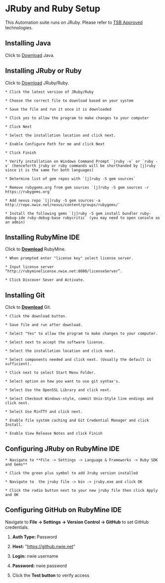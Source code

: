 # JRuby and Ruby Setup

This Automation suite runs on JRuby. Please refer to [TSB Approved](https://nwproduction.service-now.com/tsb/standard_technology.do) technologies.
## Installing Java

Click to [Download](http://www.oracle.com/technetwork/java/javase/downloads) Java.
## Installing JRuby or Ruby

Click to [Download](http://jruby.org/files/downloads/index.html) JRuby/Ruby.

    * Click the latest version of JRuby/Ruby

    * Choose the correct file to download based on your system 

    * Save the file and run it once it is downloaded

    * Click yes to allow the program to make changes to your computer

    * Click Next

    * Select the installation location and click next.

    * Enable Configure Path for me and click Next

    * Click Finish

    * Verify installation on Windows Command Prompt `jruby -v` or `ruby -v` (henceforth jruby or ruby commands will be shorthanded by [j]ruby since it is the same for both languages)

    * Determine list of gem repos with `[j]ruby -S gem sources`

    * Remove rubygems.org from gem sources `[j]ruby -S gem sources -r https://rubygems.org`

    * Add nexus repo `[j]ruby -S gem sources -a http://repo.nwie.net/nexus/content/groups/rubygems/`

    * Install the following gems `[j]ruby -S gem install bundler ruby-debug-ide ruby-debug-base rubycritic` (you may need to open console as an admin)
## Installing RubyMine IDE

Click to **[Download](https://www.jetbrains.com/ruby/download/#section=windows)** RubyMine.

    * When prompted enter "license key" select license server. 

    * Input license server “http://rubyminelicense.nwie.net:8080/licenseServer”.

    * Click Discover Sever and Activate.   
## Installing Git

Click to **[Download](https://git-scm.com/download)** Git.
    
    * Click the download button.
    
    * Save file and run after download.
    
    * Select "Yes" to allow the program to make changes to your computer.
    
    * Select next to accept the software license.
    
    * Select the installation location and click next.
    
    * Select components needed and click next. (Usually the default is sufficient).
    
    * Click next to select Start Menu Folder.
    
    * Select option on how you want to use git syntax's.
    
    * Select Use the OpenSSL Library and click next.
    
    * Select Checkout Windows-style, commit Unix-Style line endings and click next.
    
    * Select Use MinTTY and click next.
    
    * Enable file system caching and Git Credential Manager and click Install.
    
    * Enable View Release Notes and click Finish
## Configuring JRuby on RubyMine IDE

    * Navigate to **File -> Settings -> Language & Frameworks -> Ruby SDK and Gems** 

    * Click the green plus symbol to add Jruby version installed

    * Navigate to  the jruby file -> bin -> jruby.exe and click OK

    * Click the radio button next to your new jruby file then click Apply and OK  
## Configuring GitHub on RubyMine IDE

Navigate to **File -> Settings -> Version Control -> GitHub** to set GitHub credentials.
       
1. **Auth Type:** Password

2. **Host:**  "https://github.nwie.net"

3. **Login:** nwie username

4. **Password:** nwie password

5. Click the **Test button** to verify access 
